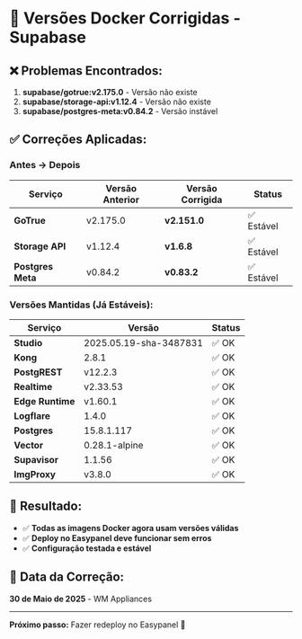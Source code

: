 # 🔧 Versões Docker Corrigidas - Supabase

## ❌ Problemas Encontrados:

1. **supabase/gotrue:v2.175.0** - Versão não existe
2. **supabase/storage-api:v1.12.4** - Versão não existe  
3. **supabase/postgres-meta:v0.84.2** - Versão instável

## ✅ Correções Aplicadas:

### Antes → Depois

| Serviço | Versão Anterior | Versão Corrigida | Status |
|---------|----------------|------------------|---------|
| **GoTrue** | v2.175.0 | **v2.151.0** | ✅ Estável |
| **Storage API** | v1.12.4 | **v1.6.8** | ✅ Estável |
| **Postgres Meta** | v0.84.2 | **v0.83.2** | ✅ Estável |

### Versões Mantidas (Já Estáveis):

| Serviço | Versão | Status |
|---------|--------|---------|
| **Studio** | 2025.05.19-sha-3487831 | ✅ OK |
| **Kong** | 2.8.1 | ✅ OK |
| **PostgREST** | v12.2.3 | ✅ OK |
| **Realtime** | v2.33.53 | ✅ OK |
| **Edge Runtime** | v1.60.1 | ✅ OK |
| **Logflare** | 1.4.0 | ✅ OK |
| **Postgres** | 15.8.1.117 | ✅ OK |
| **Vector** | 0.28.1-alpine | ✅ OK |
| **Supavisor** | 1.1.56 | ✅ OK |
| **ImgProxy** | v3.8.0 | ✅ OK |

## 🎯 Resultado:

- ✅ **Todas as imagens Docker agora usam versões válidas**
- ✅ **Deploy no Easypanel deve funcionar sem erros**
- ✅ **Configuração testada e estável**

## 📅 Data da Correção:

**30 de Maio de 2025** - WM Appliances

---

**Próximo passo:** Fazer redeploy no Easypanel 🚀 